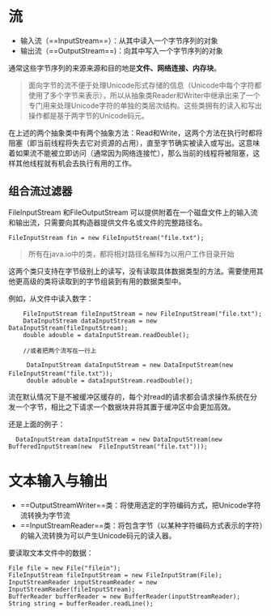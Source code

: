 # 流
- 输入流（==InputStream==）：从其中读入一个字节序列的对象 
- 输出流（==OutputStream==)：向其中写入一个字节序列的对象

通常这些字节序列的来源来源和目的地是**文件、网络连接、内存块**。

> 面向字节的流不便于处理Unicode形式存储的信息（Unicode中每个字符都使用了多个字节来表示），所以从抽象类Reader和Writer中继承出来了一个专门用来处理Unicode字符的单独的类层次结构。这些类拥有的读入和写出操作都是基于两字节的Unicode码元。

在上述的两个抽象类中有两个抽象方法：Read和Write，这两个方法在执行时都将阻塞（即当前线程将失去它对资源的占用），直至字节确实被读入或写出。这意味着如果流不能被立即访问（通常因为网络连接忙），那么当前的线程将被阻塞，这样其他线程就有机会去执行有用的工作。

## 组合流过滤器
FileInputStream 和FileOutputStream 可以提供附着在一个磁盘文件上的输入流和输出流，只需要向其构造器提供文件名或文件的完整路径名。


```
FileInputStream fin = new FileInputStream("file.txt");
```

>所有在java.io中的类，都将相对路径名解释为以用户工作目录开始

这两个类只支持在字节级别上的读写，没有读取具体数据类型的方法。需要使用其他更高级的类将读取到的字节组装到有用的数据类型中。

例如，从文件中读入数字：

```
    FileInputStream fileInputStream = new FileInputStream("file.txt");
    DataInputStream dataInputStream = new DataInputStream(fileInputStream);
    double adouble = dataInputStream.readDouble();
    
    //或者把两个流写在一行上
    
     DataInputStream dataInputStream = new DataInputStream(new FileInputStream("file.txt"）);
     double adouble = dataInputStream.readDouble();
```

流在默认情况下是不被缓冲区缓存的，每个对read的请求都会请求操作系统在分发一个字节，相比之下请求一个数据块并将其置于缓冲区中会更加高效。

还是上面的例子：

```
  DataInputStream dataInputStream = new DataInputStream(new BufferedInputStream(new  FileInputStream("file.txt")));
```

# 文本输入与输出
- ==OutputStreamWriter==类：将使用选定的字符编码方式，把Unicode字符流转换为字节流
- ==InputStreamReader==类：将包含字节（以某种字符编码方式表示的字符）的输入流转换为可以产生Unicode码元的读入器。

要读取文本文件中的数据：

```
File file = new File("filein");
FileInputStream fileInputStream = new FileInputStram(File);
InputStreamReader inputStreamReader = new InputStreamReader(fileInputStream);
BufferReader bufferReader = new BufferReader(inputStreamReader);
String string = bufferReader.readLine();
```



